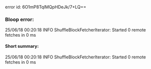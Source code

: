 error id: 6O1mP8TqlMQpHDeJk/7+LQ==
### Bloop error:

25/06/18 00:20:18 INFO ShuffleBlockFetcherIterator: Started 0 remote fetches in 0 ms
#### Short summary: 

25/06/18 00:20:18 INFO ShuffleBlockFetcherIterator: Started 0 remote fetches in 0 ms